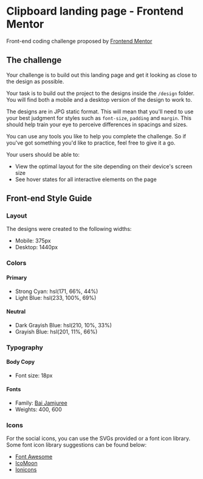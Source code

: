 # Clipboard landing page - Frontend Mentor

Front-end coding challenge proposed by [Frontend Mentor](https://www.frontendmentor.io)

## The challenge

Your challenge is to build out this landing page and get it looking as close to the design as possible.

Your task is to build out the project to the designs inside the `/design` folder. You will find both a mobile and a desktop version of the design to work to.

The designs are in JPG static format. This will mean that you'll need to use your best judgment for styles such as `font-size`, `padding` and `margin`. This should help train your eye to perceive differences in spacings and sizes.

You can use any tools you like to help you complete the challenge. So if you've got something you'd like to practice, feel free to give it a go.

Your users should be able to:

- View the optimal layout for the site depending on their device's screen size
- See hover states for all interactive elements on the page

## Front-end Style Guide

### Layout

The designs were created to the following widths:

- Mobile: 375px
- Desktop: 1440px

### Colors

#### Primary

- Strong Cyan: hsl(171, 66%, 44%)
- Light Blue: hsl(233, 100%, 69%)

#### Neutral

- Dark Grayish Blue: hsl(210, 10%, 33%)
- Grayish Blue: hsl(201, 11%, 66%)

### Typography

#### Body Copy

- Font size: 18px

#### Fonts

- Family: [Bai Jamjuree](https://fonts.google.com/specimen/Bai+Jamjuree)
- Weights: 400, 600

### Icons

For the social icons, you can use the SVGs provided or a font icon library. Some font icon library suggestions can be found below:

- [Font Awesome](https://fontawesome.com)
- [IcoMoon](https://icomoon.io)
- [Ionicons](https://ionicons.com)
